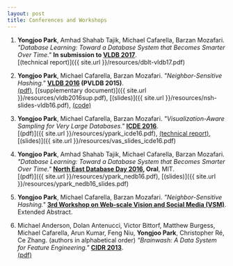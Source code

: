 ```yaml
---
layout: post
title: Conferences and Workshops
---
```


1. **Yongjoo Park**, Amhad Shahab Tajik, Michael Cafarella, Barzan Mozafari.
   *"Database Learning: Toward a Database System that Becomes Smarter Over Time."*
   **In submission to [VLDB 2017](http://www.vldb.org/2017/)**.<br/>
   [(technical report)]({{ site.url }}/resources/dblt-vldb17.pdf)

1. **Yongjoo Park**, Michael Cafarella, Barzan Mozafari.
   *"Neighbor-Sensitive Hashing."*
   **[VLDB 2016](http://vldb2016.persistent.com/) (PVLDB 2015)**.<br/>
   [(pdf)](http://www.vldb.org/pvldb/vol9/p144-park.pdf),
   [(supplementary document)]({{ site.url }}/resources/vldb2016sup.pdf),
   [(slides)]({{ site.url }}/resources/nsh-slides-vldb16.pdf),
   [(code)](https://github.com/pyongjoo/nsh)

1. **Yongjoo Park**, Michael Cafarella, Barzan Mozafari.
   *"Visualization-Aware Sampling for Very Large Databases."*
   **[ICDE 2016](http://icde2016.fi/)**.<br/>
   [(pdf)]({{ site.url }}/resources/ypark_icde16.pdf),
   [(technical report)](http://arxiv.org/abs/1510.03921),
   [(slides)]({{ site.url }}/resources/vas_slides_icde16.pdf)

1. **Yongjoo Park**, Amhad Shahab Tajik, Michael Cafarella, Barzan Mozafari.
   *"Database Learning: Toward a Database System that Becomes Smarter Over Time."*
   **[North East Database Day 2016](http://mitdbg.github.io/nedbday/2016/), Oral**, MIT.<br/>
   [(pdf)]({{ site.url }}/resources/ypark_nedb16.pdf),
   [(slides)]({{ site.url }}/resources/ypark_nedb16_slides.pdf)

1. **Yongjoo Park**, Michael Cafarella, Barzan Mozafari.
   *"Neighbor-Sensitive Hashing."*
   **[3rd Workshop on Web-scale Vision and Social Media (VSM)](https://sites.google.com/site/vsm2015iccv/)**.
   Extended Abstract.

1. Michael Anderson, Dolan Antenucci, Victor Bittorf, Matthew Burgess, Michael
   Cafarella, Arun Kumar, Feng Niu, **Yongjoo Park**, Christopher Ré, Ce Zhang.
   (authors in alphabetical order)
   *"Brainwash: A Data System for Feature Engineering."*
   **[CIDR 2013](http://cidrdb.org/cidr2013/)**.<br/>
   [(pdf)](http://web.eecs.umich.edu/~michjc/papers/mythical_man.pdf)

